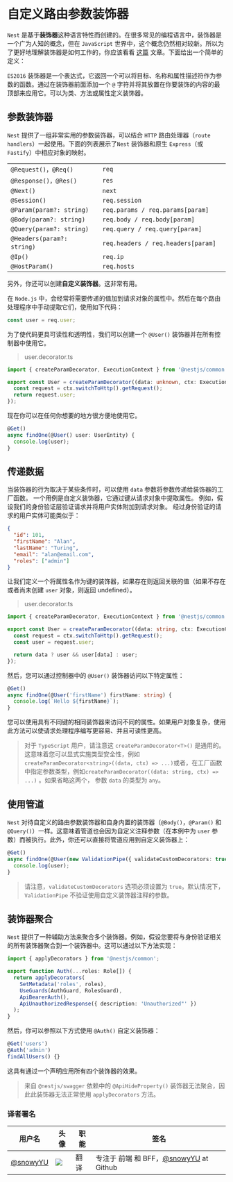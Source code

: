 # 自定义路由参数装饰器

`Nest` 是基于**装饰器**这种语言特性而创建的。在很多常见的编程语言中，装饰器是一个广为人知的概念，但在 `JavaScript` 世界中，这个概念仍然相对较新。所以为了更好地理解装饰器是如何工作的，你应该看看 [这篇](https://medium.com/google-developers/exploring-es7-decorators-76ecb65fb841) 文章。下面给出一个简单的定义：

`ES2016` 装饰器是一个表达式，它返回一个可以将目标、名称和属性描述符作为参数的函数。通过在装饰器前面添加一个 `@` 字符并将其放置在你要装饰的内容的最顶部来应用它。可以为类、方法或属性定义装饰器。

## 参数装饰器

`Nest` 提供了一组非常实用的参数装饰器，可以结合 `HTTP` 路由处理器（`route handlers`）一起使用。下面的列表展示了`Nest` 装饰器和原生 `Express`（或 `Fastify`）中相应对象的映射。

|                                               |                                                  |
| --------------------------------------------- | ------------------------------------------------ |
| `@Request()，@Req()`                          | `req`                                            |
| `@Response()，@Res()`                         | `res`                                            |
| `@Next()`                                     | `next`                                           |
| `@Session()`                                  | `req.session`                                    |
| `@Param(param?: string)`                      | `req.params / req.params[param]`                 |
| `@Body(param?: string)`                       | `req.body / req.body[param]`                     |
| `@Query(param?: string)`                      | `req.query / req.query[param]`                   |
| `@Headers(param?: string)`　　　　　　　 　　 | `req.headers / req.headers[param]`　　　　　　　 |
| `@Ip()`                                       | `req.ip`                                         |
| `@HostParam()`                                | `req.hosts`                                      |

另外，你还可以创建**自定义装饰器**。这非常有用。

在 `Node.js` 中，会经常将需要传递的值加到请求对象的属性中。然后在每个路由处理程序中手动提取它们，使用如下代码：

```typescript
const user = req.user;
```

为了使代码更具可读性和透明性，我们可以创建一个 `@User()` 装饰器并在所有控制器中使用它。

> user.decorator.ts

```typescript
import { createParamDecorator, ExecutionContext } from '@nestjs/common';

export const User = createParamDecorator((data: unknown, ctx: ExecutionContext) => {
  const request = ctx.switchToHttp().getRequest();
  return request.user;
});
```

现在你可以在任何你想要的地方很方便地使用它。

```typescript
@Get()
async findOne(@User() user: UserEntity) {
  console.log(user);
}
```

## 传递数据

当装饰器的行为取决于某些条件时，可以使用 `data` 参数将参数传递给装饰器的工厂函数。 一个用例是自定义装饰器，它通过键从请求对象中提取属性。 例如，假设我们的身份验证层验证请求并将用户实体附加到请求对象。 经过身份验证的请求的用户实体可能类似于：

```json
{
  "id": 101,
  "firstName": "Alan",
  "lastName": "Turing",
  "email": "alan@email.com",
  "roles": ["admin"]
}
```

让我们定义一个将属性名作为键的装饰器，如果存在则返回关联的值（如果不存在或者尚未创建 `user` 对象，则返回 undefined）。

> user.decorator.ts

```typescript
import { createParamDecorator, ExecutionContext } from '@nestjs/common';

export const User = createParamDecorator((data: string, ctx: ExecutionContext) => {
  const request = ctx.switchToHttp().getRequest();
  const user = request.user;

  return data ? user && user[data] : user;
});
```

然后，您可以通过控制器中的 `@User()` 装饰器访问以下特定属性：

```typescript
@Get()
async findOne(@User('firstName') firstName: string) {
  console.log(`Hello ${firstName}`);
}
```

您可以使用具有不同键的相同装饰器来访问不同的属性。如果用户对象复杂，使用此方法可以使请求处理程序编写更容易、并且可读性更高。

> 对于 `TypeScript` 用户，请注意这 `createParamDecorator<T>()` 是通用的。这意味着您可以显式实施类型安全性，例如 `createParamDecorator<string>((data, ctx) => ...)`或者，在工厂函数中指定参数类型，例如`createParamDecorator((data: string, ctx) => ...)` 。如果省略这两个， 参数 `data` 的类型为 `any`。

## 使用管道

`Nest` 对待自定义的路由参数装饰器和自身内置的装饰器（`@Body()`，`@Param()` 和 `@Query()`）一样。这意味着管道也会因为自定义注释参数（在本例中为 `user` 参数）而被执行。此外，你还可以直接将管道应用到自定义装饰器上：

```typescript
@Get()
async findOne(@User(new ValidationPipe({ validateCustomDecorators: true })) user: UserEntity) {
  console.log(user);
}
```

> 请注意，`validateCustomDecorators` 选项必须设置为 `true`。默认情况下，`ValidationPipe` 不验证使用自定义装饰器注释的参数。

## 装饰器聚合

`Nest` 提供了一种辅助方法来聚合多个装饰器。例如，假设您要将与身份验证相关的所有装饰器聚合到一个装饰器中。这可以通过以下方法实现：

```typescript
import { applyDecorators } from '@nestjs/common';

export function Auth(...roles: Role[]) {
  return applyDecorators(
    SetMetadata('roles', roles),
    UseGuards(AuthGuard, RolesGuard),
    ApiBearerAuth(),
    ApiUnauthorizedResponse({ description: 'Unauthorized"' })
  );
}
```

然后，你可以参照以下方式使用 `@Auth()` 自定义装饰器：

```typescript
@Get('users')
@Auth('admin')
findAllUsers() {}
```

这具有通过一个声明应用所有四个装饰器的效果。

> 来自 `@nestjs/swagger` 依赖中的 `@ApiHideProperty()` 装饰器无法聚合，因此此装饰器无法正常使用 `applyDecorators` 方法。

### 译者署名

| 用户名                                                  | 头像                                                                                                                                    | 职能 | 签名                                                                 |
| ------------------------------------------------------- | --------------------------------------------------------------------------------------------------------------------------------------- | ---- | -------------------------------------------------------------------- |
| [@snowyYU](https://juejin.cn/user/96412753464552/posts) | <img class="avatar-66 rm-style" src="https://p3-passport.byteacctimg.com/img/user-avatar/25d3fa3fa55fc0e669a38123ad2e56ab~60x60.image"> | 翻译 | 专注于 前端 和 BFF，[@snowyYU](https://github.com/snowyYU) at Github |
